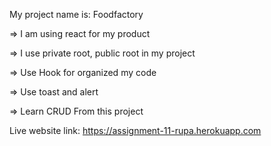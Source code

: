 My project name is: Foodfactory


=> I am using react for my product


=> I use private root, public root in my project



=> Use Hook for organized my code


=> Use toast and alert 


=> Learn CRUD From this project


Live website link: https://assignment-11-rupa.herokuapp.com
